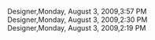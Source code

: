 ﻿Designer,Monday, August 3, 2009,3:57 PM  Designer,Monday, August 3, 2009,2:30 PM  Designer,Monday, August 3, 2009,2:19 PM